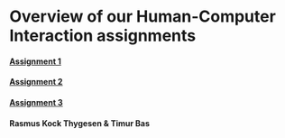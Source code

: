 # Overview of our Human-Computer Interaction assignments
#### [Assignment 1]
#### [Assignment 2]
#### [Assignment 3]

#### Rasmus Kock Thygesen & Timur Bas


[Assignment 1]: https://timurbas.github.io/HCI/Assignment1/A1.html
[Assignment 2]: https://github.com/TimurBas/HCI/raw/master/Assignment2/DA4_g07_assignment2.pdf
[Assignment 3]: https://timurbas.github.io/HCI/Assignment3/A3.html